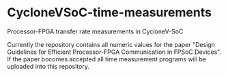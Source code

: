 CycloneVSoC-time-measurements
=============================

Processor-FPGA transfer rate measurements in CycloneV-SoC 

Currently the repository contains all numeric values for the paper "Design Guidelines for Efficient 
Processor-FPGA Communication in FPSoC Devices".
If the paper bocomes accepted all time measurement programs will be uploaded into this repository.

